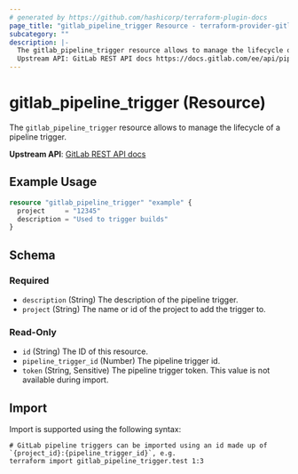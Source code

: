 ```yaml
---
# generated by https://github.com/hashicorp/terraform-plugin-docs
page_title: "gitlab_pipeline_trigger Resource - terraform-provider-gitlab"
subcategory: ""
description: |-
  The gitlab_pipeline_trigger resource allows to manage the lifecycle of a pipeline trigger.
  Upstream API: GitLab REST API docs https://docs.gitlab.com/ee/api/pipeline_triggers.html
---
```


# gitlab_pipeline_trigger (Resource)

The `gitlab_pipeline_trigger` resource allows to manage the lifecycle of a pipeline trigger.

**Upstream API**: [GitLab REST API docs](https://docs.gitlab.com/ee/api/pipeline_triggers.html)

## Example Usage

```terraform
resource "gitlab_pipeline_trigger" "example" {
  project     = "12345"
  description = "Used to trigger builds"
}
```

<!-- schema generated by tfplugindocs -->
## Schema

### Required

- `description` (String) The description of the pipeline trigger.
- `project` (String) The name or id of the project to add the trigger to.

### Read-Only

- `id` (String) The ID of this resource.
- `pipeline_trigger_id` (Number) The pipeline trigger id.
- `token` (String, Sensitive) The pipeline trigger token. This value is not available during import.

## Import

Import is supported using the following syntax:

```shell
# GitLab pipeline triggers can be imported using an id made up of `{project_id}:{pipeline_trigger_id}`, e.g.
terraform import gitlab_pipeline_trigger.test 1:3
```
